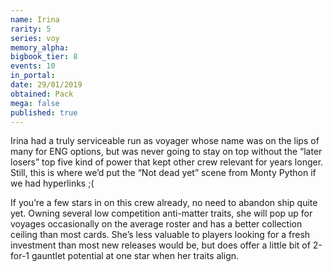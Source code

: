 ```yaml
---
name: Irina
rarity: 5
series: voy
memory_alpha:
bigbook_tier: 8
events: 10
in_portal:
date: 29/01/2019
obtained: Pack
mega: false
published: true
---
```


Irina had a truly serviceable run as voyager whose name was on the lips of many for ENG options, but was never going to stay on top without the “later losers” top five kind of power that kept other crew relevant for years longer. Still, this is where we’d put the “Not dead yet” scene from Monty Python if we had hyperlinks ;(

If you’re a few stars in on this crew already, no need to abandon ship quite yet. Owning several low competition anti-matter traits, she will pop up for voyages occasionally on the average roster and has a better collection ceiling than most cards. She’s less valuable to players looking for a fresh investment than most new releases would be, but does offer a little bit of 2-for-1 gauntlet potential at one star when her traits align.
